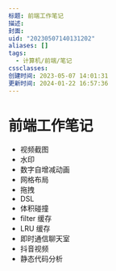 ```yaml
---
标题: 前端工作笔记
描述:
封面:
uid: "20230507140131202"
aliases: []
tags:
  - 计算机/前端/笔记
cssclasses:
创建时间: 2023-05-07 14:01:31
更新时间: 2024-01-22 16:57:36
---
```


# 前端工作笔记

- 视频截图
- 水印
- 数字自增减动画
- 网格布局
- 拖拽
- DSL
- 体积碰撞
- filter 缓存
- LRU 缓存
- 即时通信聊天室
- 抖音视频
- 静态代码分析
